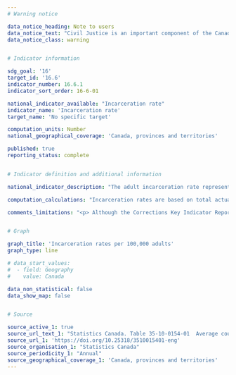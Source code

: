 ```yaml
---
# Warning notice

data_notice_heading: Note to users
data_notice_text: "Civil Justice is an important component of the Canadian Ambition, <em>Equal access to justice</em> as Canadians' ability to access civil justice impacts their lives materially. Relevant civil justice data is currently being collected by Statistics Canada and will be released in 2022."
data_notice_class: warning


# Indicator information

sdg_goal: '16'
target_id: '16.6'
indicator_number: 16.6.1
indicator_sort_order: 16-6-01

national_indicator_available: "Incarceration rate"
indicator_name: 'Incarceration rate'
target_name: 'No specific target'

computation_units: Number
national_geographical_coverage: 'Canada, provinces and territories'

published: true
reporting_status: complete


# Indicator definition and additional information

national_indicator_description: "The adult incarceration rate represents the average number of adults in custody per day for every 100,000 individuals in the adult population (18 years and older). It includes adults in sentenced custody, remand and other temporary detention."

computation_calculations: "Incarceration rates are based on total actual-in counts, as well as population estimates provided by Demography Division of Statistics Canada."

comments_limitations: "<p> Although the Corrections Key Indicator Report attempts to standardize the way in which data are reported, limitations due to differences among jurisdictional operations may restrict uniform application of the definitions in some situations. For this reason, inter-jurisdictional comparisons of the data should be made with caution. <br> Due to rounding, figures may not add to totals. </p>"


# Graph

graph_title: 'Incarceration rates per 100,000 adults'
graph_type: line

# data_start_values:
#  - field: Geography
#    value: Canada

data_non_statistical: false
data_show_map: false


# Source

source_active_1: true
source_url_text_1: "Statistics Canada. Table 35-10-0154-01  Average counts of adults in provincial and territorial correctional programs"
source_url_1: 'https://doi.org/10.25318/3510015401-eng'
source_organisation_1: "Statistics Canada"
source_periodicity_1: "Annual"
source_geographical_coverage_1: 'Canada, provinces and territories'
---
```

